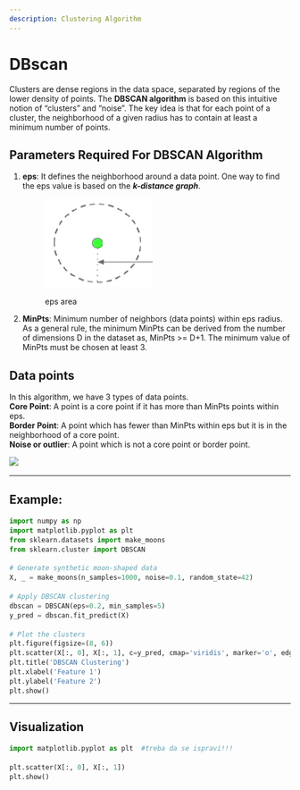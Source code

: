 ```yaml
---
description: Clustering Algorithm
---
```


# DBscan

Clusters are dense regions in the data space, separated by regions of the lower density of points. The **DBSCAN algorithm** is based on this intuitive notion of “clusters” and “noise”. The key idea is that for each point of a cluster, the neighborhood of a given radius has to contain at least a minimum number of points.&#x20;

## Parameters Required For DBSCAN Algorithm

1.  **eps**: It defines the neighborhood around a data point.  One way to find the eps value is based on the _**k-distance graph**_.&#x20;

    <figure><img src="../../../.gitbook/assets/image (27).png" alt=""><figcaption><p>eps area</p></figcaption></figure>
2. **MinPts**: Minimum number of neighbors (data points) within eps radius. As a general rule, the minimum MinPts can be derived from the number of dimensions D in the dataset as, MinPts >= D+1. The minimum value of MinPts must be chosen at least 3.



## Data points

In this algorithm, we have 3 types of data points.\
**Core Point**: A point is a core point if it has more than MinPts points within eps. \
**Border Point**: A point which has fewer than MinPts within eps but it is in the neighborhood of a core point. \
**Noise or outlier**: A point which is not a core point or border point.

![](https://media.geeksforgeeks.org/wp-content/uploads/20190418023034/781ff66c-b380-4a78-af25-80507ed6ff26.jpeg)

***

## Example:

```python
import numpy as np
import matplotlib.pyplot as plt
from sklearn.datasets import make_moons
from sklearn.cluster import DBSCAN

# Generate synthetic moon-shaped data
X, _ = make_moons(n_samples=1000, noise=0.1, random_state=42)

# Apply DBSCAN clustering
dbscan = DBSCAN(eps=0.2, min_samples=5)
y_pred = dbscan.fit_predict(X)

# Plot the clusters
plt.figure(figsize=(8, 6))
plt.scatter(X[:, 0], X[:, 1], c=y_pred, cmap='viridis', marker='o', edgecolors='k')
plt.title('DBSCAN Clustering')
plt.xlabel('Feature 1')
plt.ylabel('Feature 2')
plt.show()

```

***

## Visualization

```python
import matplotlib.pyplot as plt  #treba da se ispravi!!!

plt.scatter(X[:, 0], X[:, 1])
plt.show()
```
